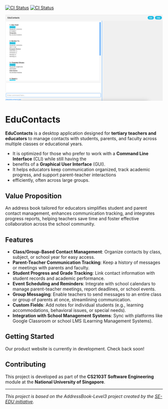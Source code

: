 [![CI Status](https://github.com/AY2425S1-CS2103T-F15-2/tp/workflows/Java%20CI/badge.svg)](https://github.com/AY2425S1-CS2103T-F15-2/tp/actions)
[![CI Status](https://github.com/AY2425S1-CS2103T-F15-2/tp/workflows/MarkBind%20Action/badge.svg)](https://github.com/AY2425S1-CS2103T-F15-2/tp/actions)

![Ui](docs/images/Ui.png)

# EduContacts

**EduContacts** is a desktop application designed for **tertiary teachers and educators** to manage contacts with 
students, parents, and faculty across multiple classes or educational years.

- It is optimized for those who prefer to work with a **Command Line Interface** (CLI) while still having the 
- benefits of a **Graphical User Interface** (GUI).
- It helps educators keep communication organized, track academic progress, and support parent-teacher interactions 
- efficiently, often across large groups.

## Value Proposition

An address book tailored for educators simplifies student and parent contact management, enhances communication 
tracking, and integrates progress reports, helping teachers save time and foster effective collaboration across the school community.

## Features

- **Class/Group-Based Contact Management**: Organize contacts by class, subject, or school year for easy access.
- **Parent-Teacher Communication Tracking**: Keep a history of messages or meetings with parents and faculty.
- **Student Progress and Grade Tracking**: Link contact information with student records and academic performance.
- **Event Scheduling and Reminders**: Integrate with school calendars to manage parent-teacher meetings, 
report deadlines, or school events.
- **Group Messaging**: Enable teachers to send messages to an entire class or group of parents at once, 
streamlining communication.
- **Custom Fields**: Add notes for individual students (e.g., learning accommodations, 
behavioral issues, or special needs).
- **Integration with School Management Systems**: Sync with platforms like Google Classroom or 
school LMS (Learning Management Systems).

## Getting Started

[//]: # (For the detailed documentation of this project, see the **[EduContacts Product Website]&#40;https://link_to_website&#41;**.)

Our product website is currently in development. Check back soon!

## Contributing

This project is developed as part of the **CS2103T Software Engineering** module at the **National University of Singapore**.

---

*This project is based on the AddressBook-Level3 project created by the [SE-EDU initiative](https://se-education.org).*
